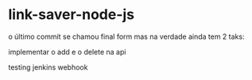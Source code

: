 # link-saver-node-js

o último commit se chamou final form mas na verdade ainda tem 2 taks:

implementar o add e o delete na api

testing jenkins webhook
